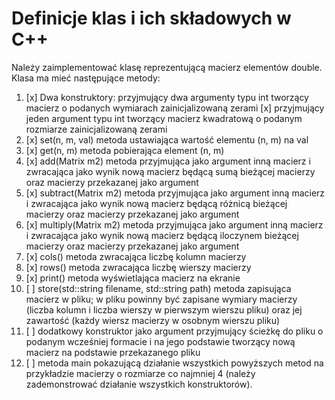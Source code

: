 # Definicje klas i ich składowych w C++

Należy zaimplementować klasę reprezentującą macierz elementów double.
Klasa ma mieć następujące metody:

1. [x] Dwa konstruktory:
    przyjmujący dwa argumenty
    typu int tworzący macierz o podanych wymiarach zainicjalizowaną zerami
   [x] przyjmujący jeden argument
    typu int tworzący macierz kwadratową o podanym rozmiarze zainicjalizowaną zerami
2. [x] set(n, m, val)
    metoda ustawiająca wartość elementu (n, m) na val
3. [x] get(n, m)
    metoda pobierająca element (n, m)
4. [x] add(Matrix m2)
    metoda przyjmująca jako argument inną macierz i zwracająca jako wynik nową macierz będącą sumą bieżącej macierzy oraz macierzy przekazanej jako argument
5. [x] subtract(Matrix m2)
    metoda przyjmująca jako argument inną macierz i zwracająca jako wynik nową macierz będącą różnicą bieżącej macierzy oraz macierzy przekazanej jako argument
6. [x] multiply(Matrix m2)
    metoda przyjmująca jako argument inną macierz i zwracająca jako wynik nową macierz będącą iloczynem bieżącej macierzy oraz macierzy  przekazanej jako argument
7. [x] cols()
    metoda zwracająca liczbę kolumn macierzy
8. [x] rows()
    metoda zwracająca liczbę wierszy macierzy
9. [x] print()
    metoda wyświetlająca macierz na ekranie
10. [ ] store(std::string filename, std::string path)
    metoda zapisująca macierz w pliku; w pliku powinny być zapisane wymiary macierzy (liczba kolumn i liczba wierszy w pierwszym wierszu pliku) oraz jej zawartość (każdy wiersz macierzy w osobnym wierszu pliku)
11. [ ] dodatkowy konstruktor
    jako argument przyjmujący ścieżkę do pliku o podanym wcześniej formacie i na jego podstawie tworzący nową macierz na podstawie przekazanego pliku
12. [ ] metoda main
    pokazującą działanie wszystkich powyższych metod na przykładzie macierzy o rozmiarze co najmniej 4 (należy zademonstrować działanie wszystkich konstruktorów).
